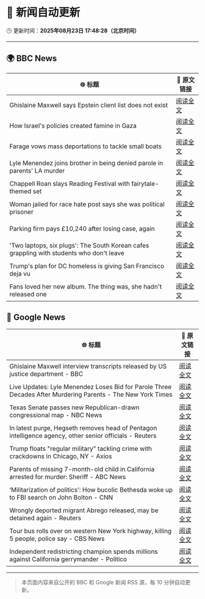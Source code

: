 # 🧠 新闻自动更新

🕒 更新时间：**2025年08月23日 17:48:28（北京时间）**

---

## 🌍 BBC News

| 🌐 标题 | 🔗 原文链接 |
|--------|-------------|
| Ghislaine Maxwell says Epstein client list does not exist | [阅读全文](https://www.bbc.com/news/articles/cdd3pe6189go?at_medium=RSS&at_campaign=rss) |
| How Israel's policies created famine in Gaza | [阅读全文](https://www.bbc.com/news/articles/ckg4p90z1kxo?at_medium=RSS&at_campaign=rss) |
| Farage vows mass deportations to tackle small boats | [阅读全文](https://www.bbc.com/news/articles/c9vd3rx33g1o?at_medium=RSS&at_campaign=rss) |
| Lyle Menendez joins brother in being denied parole in parents' LA murder | [阅读全文](https://www.bbc.com/news/articles/c4gq55evnlyo?at_medium=RSS&at_campaign=rss) |
| Chappell Roan slays Reading Festival with fairytale-themed set | [阅读全文](https://www.bbc.com/news/articles/cr74p245zdlo?at_medium=RSS&at_campaign=rss) |
| Woman jailed for race hate post says she was political prisoner | [阅读全文](https://www.bbc.com/news/articles/ce83pj1ggmeo?at_medium=RSS&at_campaign=rss) |
| Parking firm pays £10,240 after losing case, again | [阅读全文](https://www.bbc.com/news/articles/ce83n7j7p6po?at_medium=RSS&at_campaign=rss) |
| 'Two laptops, six plugs': The South Korean cafes grappling with students who don't leave | [阅读全文](https://www.bbc.com/news/articles/c80d9e8ep7do?at_medium=RSS&at_campaign=rss) |
| Trump's plan for DC homeless is giving San Francisco deja vu | [阅读全文](https://www.bbc.com/news/articles/c2kz4d0vwlzo?at_medium=RSS&at_campaign=rss) |
| Fans loved her new album. The thing was, she hadn't released one | [阅读全文](https://www.bbc.com/news/articles/clydz8d03dvo?at_medium=RSS&at_campaign=rss) |

## 📰 Google News

| 🌐 标题 | 🔗 原文链接 |
|--------|-------------|
| Ghislaine Maxwell interview transcripts released by US justice department - BBC | [阅读全文](https://news.google.com/rss/articles/CBMiWkFVX3lxTFB3cHlmY2ZUaWxleEM0MEg5MUN5ZTQ1bWoxS3dyb1BNZmxCeTc1cThPcmtvb2ZjZnd1dUpNQzZrRWZ5cmpGZUF3dy1MeWRWU1JnQ1VHajhrZG91d9IBX0FVX3lxTFBzZ3Uwejl3OXdIZTNqY3JXRlphRVlRVFZZSXE0NkRiaFJMQmhpSXc1OXVZQ2JjbXhKWTVVSGJ0TnR3WXMtUWxDVUY0ZW5YSFlNYmlPUFhWRk5QeW5lWmdJ?oc=5) |
| Live Updates: Lyle Menendez Loses Bid for Parole Three Decades After Murdering Parents - The New York Times | [阅读全文](https://news.google.com/rss/articles/CBMidEFVX3lxTE9selNoMDd4S2tRMkZsWUJnQmRabkhLdmVlM2FCNVNLbG8wbG45V0xkQVJ1MHQ4aFJBRkJIa1ZPYV91ejlTOG42aGEtU1RhWlhjZ1BBMDFYM0dxdHZyQ25hMGRrQW5uLUZFNnFaejZHblhuT2hU?oc=5) |
| Texas Senate passes new Republican-drawn congressional map - NBC News | [阅读全文](https://news.google.com/rss/articles/CBMisgFBVV95cUxObEtuek9TdVZmNkYxQko2YVFKWGFta3VNazlvX2NLWlRHbkVFSkNra0Njemh1MlEtdXIzbFRUM1libzNmOEpReGZhSC1OTzNTa3YwbFdyVXcwSmpiODA0UTZQUTRvMDlYb2IwR1VWR0RIRmFLZTN6YVNVWkZXY0FCNnpCdk5XNHVGQW9YMFZzZmk1MFBHSUtZR3otblZJRzlOaDdiLWxySjZscVlLRFJRbVdn0gFWQVVfeXFMUDU0bFc1Y005ZS1ELWpsZF9SUEVWdG9TbmtMVi1lUXhYUm41Qks5aHZuZkU2aWJCSTFZWjFmVW5Gb2ZfZHlSbHlBY3ZvcDhXOVpaT1RQemc?oc=5) |
| In latest purge, Hegseth removes head of Pentagon intelligence agency, other senior officials - Reuters | [阅读全文](https://news.google.com/rss/articles/CBMivAFBVV95cUxQNEJuTzNIX0VZUmxTVDJJTVNieWRESkdfcUJQTW9YWTk3aHZjTFpMLW11STlXR1E5Vm1BQ3hEb0UyYTZxQzBqNkk2cTRrQ2gyZmN2UkRPVVRmb1R6a2p5ZFFDUWxQV0RIVUx6UnlnMUV0X21OOU9pbHRZOVViWG9yTTdSaEYzQkowS0lvMDVmd1l3S3ZVQVJoM3J4NF9hM2IySDZkTnIyWVo0WmJ4cUpZV2dqUmFZUHFwT3hfaw?oc=5) |
| Trump floats "regular military" tackling crime with crackdowns in Chicago, NY - Axios | [阅读全文](https://news.google.com/rss/articles/CBMiekFVX3lxTE5qemhLQ2pVMFM2TnR3T3VaeVVEb2IxT3daSExyZmluaXc3UV9weE1Gbkx2NllTd0s0ZUlGUms0ejBHanA5czlGeFBLYWFJM1FKQ3JSYXRQOWZoSFMyR29tOGktQk5sQ0NyckpRdVdGNmNBb2hSYllxT093?oc=5) |
| Parents of missing 7-month-old child in California arrested for murder: Sheriff - ABC News | [阅读全文](https://news.google.com/rss/articles/CBMioAFBVV95cUxONHhJaENscjJub2gwN3lLQlZfWVVBOGxBTTE5clZueUM1YzhnYk9KVVNoanFaVjd6d0hZekJfNGlZN2JUWW1OQjlvcXVQX2pMdXRpQmRub3UxODJYeW92LUpNdUtLVmM4TktVVGxQQ1UydEZOd19hWU5ndnNxeDVMYWpBVDQxdXlOMTdsRzdRa18tSGhHMmtib1ZNUTc2U2dp0gGmAUFVX3lxTE9MV1JsUWhmcEktZkFvZWhhMXVlTklfODd3S1FwbWlmbkkxN0c0WUJmU19Mamo3NHV1aFVsVmthMk85Tm1XOHJNR001dDFsYWtGRl9TTnJHUlprV1l1MjQwM1QwTHNHOXdoZ2tnTXVkNzRTdDlDc2NnMlFoSGNWUU1kTE5CNGlCZkZ0WG1BeWdQcVloS3pENTFTQ2swYWtNYWhXVXJsWWc?oc=5) |
| ‘Militarization of politics’: How bucolic Bethesda woke up to FBI search on John Bolton - CNN | [阅读全文](https://news.google.com/rss/articles/CBMikAFBVV95cUxPaUZFSlVBdmVTelRBUkhpMEtLTFNHUEp4dXBrUjd2OG40U3ZicGpoVHMzTDh2WE5iV2lUSDJNQzBLSE9ZaHV5RFN5Zm5vb2hEbFZ6MkhmQjFZSGhzcXNlWHVCNExKUjVfOWo1SWswVm1SLXN4U0hTYzd6OXVNd0p0UkpSYncyNEFwRzdqd1lud1bSAZYBQVVfeXFMTk9SdWc4bUdaT1BLeTY4bHZaeEstWmJ5S0ViM2k3YTUxRVV1M0JRTzVFbzlEdTd2MFU0cXFod2tEQV9vUHBLWWRRRi02VUtRTXN4ZlBIUm1CRC0wT0tTMWFLbkdTcEIyV096LVNYU21OMW16eEJNZGNIeDUxTmRPSEFYLVhtRVdxbkFpTlU1dU0yRE1Va19R?oc=5) |
| Wrongly deported migrant Abrego released, may be detained again - Reuters | [阅读全文](https://news.google.com/rss/articles/CBMiqwFBVV95cUxOZk1SaFNrNFpzVjdXV3ZJaTBQVDB1MjN5T3NVN2ZkVmN5MFZzWmtTb0xaV3JHd2J1SV9nQmh6SHJoU3lvX1hkZlNwUHdZM3Z1dVhSOGE0X3gzRktDX1VIby0tOEhEQ3MxU09DNnN4YUhwS0ItdURtWkpQUHdsTzRLU3V2ZmtaLWxXMTlEc0VOZmI1SFFhRy1HVFJkS0F6M080dWpmSko5MnF6SG8?oc=5) |
| Tour bus rolls over on western New York highway, killing 5 people, police say - CBS News | [阅读全文](https://news.google.com/rss/articles/CBMigwFBVV95cUxPbWV5X3dFYmE3dzExWnJwaEJQTnBSbzBUbHFnRHhGbUUtdW9WT1FtUkM4d041R2R2ZDdRYVBpdWVJSDlONW5PTUQxUDZvRF9SdGdQMFN1ckFwWnFYbzNsQjh3UUVXcnFvSGIzWlR4S1JqUThJQWxBZWpDUlVXaFd3WkxONNIBiAFBVV95cUxQcmt1d2hHQTZVRkRqZGNHRVlMdm1hZDhwRFZnUjc4WXJvVVU0bXBHaS1aVEo2c3VSVUNCVE9fbW52RzhMV3JnaGtDRUhlN1JtNU81OWVDMTc4OHJDZE8xSnFkVHYxREZvUmNMNF8zX05WVXhjX1hJWWZSX3RYN1hGUEVmeWZjdFNQ?oc=5) |
| Independent redistricting champion spends millions against California gerrymander - Politico | [阅读全文](https://news.google.com/rss/articles/CBMinAFBVV95cUxQcGJsZnpSYjNOT3hwU1NjdHdSVGlYLWRDSExha2ZEMXZ2T0Fscm1mU2NSRlZSOFlXejg1VURiRm9UYS1RT3ZJNm5tTm5vbUgtSW9KU0R2WUFkaXNyTU5mTFA1S3VPaS1qaEE2eUJ1UDVYNERqbzdWaTVMVl9fWDFldnlDZG90ZGhOWnFEaHhEMEVpV0ltYXBUdW9lQUc?oc=5) |

---
> 本页面内容来自公开的 BBC 和 Google 新闻 RSS 源，每 10 分钟自动更新。